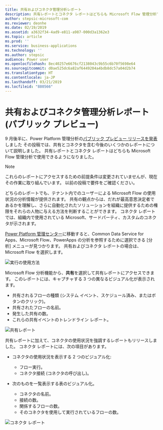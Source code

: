 ```yaml
---
title: 共有およびコネクタ管理分析レポート
description: 共有レポートとコネクタ レポートはどちらも Microsoft Flow 管理分析で使用できます。
author: stepsic-microsoft-com
ms.reviewer: deonhe
ms.date: 02/19/2019
ms.assetid: a3632f34-4ad9-e811-a987-000d3a1362e3
ms.topic: article
ms.prod: ''
ms.service: business-applications
ms.technology: ''
ms.author: stepsic
audience: Power user
ms.openlocfilehash: 8ec40257e6676cf2138043c9b55c6b70f5698e64
ms.sourcegitcommit: d0ae525dc6a82af6449204a4bdb8dc57a04d2b74
ms.translationtype: HT
ms.contentlocale: ja-JP
ms.lasthandoff: 03/21/2019
ms.locfileid: "880566"
---
```

# <a name="sharing-and-connectors-admin-analytics-reports-public-preview"></a>共有およびコネクタ管理分析レポート (パブリック プレビュー)




9 月後半に、Power Platform 管理分析の[パブリック プレビュー リリースを発表](https://flow.microsoft.com/blog/admin-analytics/)しました  その投稿では、共有とコネクタを含む今後のいくつかのレポートについて説明しました。 共有レポートとコネクタ レポートはどちらも Microsoft Flow 管理分析で使用できるようになりました。 

> [!NOTE]
> これらのレポートにアクセスするための前提条件は変更されていませんが、現在その作業に取り組んでいます。 以前の投稿で要件をご確認ください。

どちらのレポートでも、テナント内でのユーザーによる Microsoft Flow の使用状況の分析情報が提供されます。 共有の観点からは、だれが最高意思決定者であるかを理解し、さらに自動化されたソリューションを組織に提供するための権限をそれらの人物に与える方法を判断することができます。 コネクタ レポートでは、組織内で使用されている Microsoft、サードパーティ、カスタムのコネクタが示されます。 

[Power Platform 管理センター](https://admin.powerplatform.microsoft.com/)に移動すると、Common Data Service for Apps、Microsoft Flow、PowerApps の分析を参照するために選択できる [分析] メニューが見つかります。 共有およびコネクタ レポートの場合は、Microsoft Flow を選択します。 

![実行の使用方法](media/sharing-connectors-analytics-1.png "実行の使用方法")

Microsoft Flow 分析機能から、**共有**を選択して共有レポートにアクセスできます。 このレポートには、キャプチャする 3 つの異なるビジュアル化が表示されます。

- 共有されるフローの種類 (システム イベント、スケジュール済み、またはボタンのクリック)。
- 共有されたフローの名前。
- 発生した共有の数。
- これらの共有イベントのトレンドライン レポート。

![共有レポート](media/sharing-connectors-analytics-2.png "共有レポート")

共有レポートに加えて、コネクタの使用状況を強調するレポートもリリースしました。 コネクタ レポートには、次の項目があります。

- コネクタの使用状況を表示する 2 つのビジュアル化:
  - フロー実行。
  - コネクタ接続 (コネクタの呼び出し)。

- 次のものを一覧表示する表のビジュアル化。
  - コネクタの名前。
  - 接続の数。 
  - 関係するフローの数。
  - そのコネクタを使用して実行されているフローの数。

![コネクタ レポート](media/sharing-connectors-analytics-3.png "コネクタ レポート")